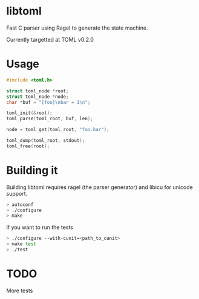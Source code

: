 libtoml
=======

Fast C parser using Ragel to generate the state machine.

Currently targetted at TOML v0.2.0

Usage
=====

```c
#include <toml.h>

struct toml_node *root;
struct toml_node *node;
char *buf = "[foo]\nbar = 1\n";

toml_init(&root);
toml_parse(toml_root, buf, len);

node = toml_get(toml_root, "foo.bar");

toml_dump(toml_root, stdout);
toml_free(root);
```

Building it
===========

Building libtoml requires ragel (the parser generator) and libicu for unicode support.

```sh
> autoconf
> ./configure
> make
```

If you want to run the tests

```sh
> ./configure --with-cunit=<path_to_cunit>
> make test
> ./test
```

TODO
====

More tests
